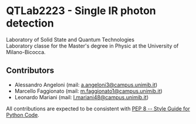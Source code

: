 # QTLab2223 - Single IR photon detection
Laboratory of Solid State and Quantum Technologies  
Laboratory classe for the Master's degree in Physic at the University of Milano-Bicocca.  

## Contributors
- Alessandro	Angeloni (mail: [a.angeloni3@campus.unimib.it](a.angeloni3@campus.unimib.it))
- Marcello	Faggionato (mail: [m.faggionato1@campus.unimib.it](m.faggionato1@campus.unimib.it))
- Leonardo	Mariani 	 (mail: [l.mariani48@campus.unimib.it](l.mariani48@campus.unimib.it))

All contributions are expected to be consistent with [PEP 8 -- Style Guide for Python Code](https://www.python.org/dev/peps/pep-0008/).
